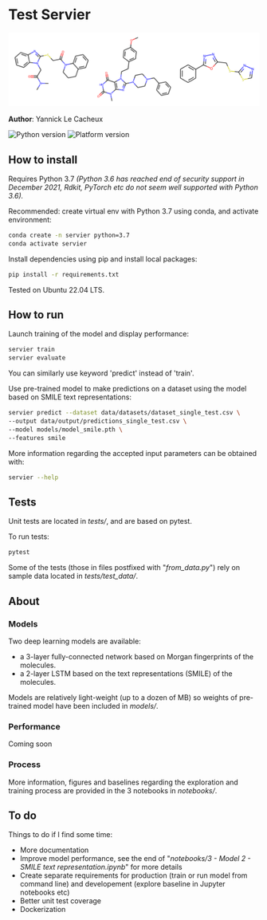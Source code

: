 # Test Servier

![Molecules illustration](https://github.com/yannick-lc/test-servier/blob/main/data/images/banner.png)

**Author**: Yannick Le Cacheux

![Python version](https://img.shields.io/badge/python-v3.7-blue)
![Platform version](https://img.shields.io/badge/platform-linux-lightgrey)

## How to install

Requires Python 3.7
*(Python 3.6 has reached end of security support in December 2021, Rdkit, PyTorch etc do not seem well supported with Python 3.6).*

Recommended: create virtual env with Python 3.7 using conda, and activate environment:
```bash
conda create -n servier python=3.7
conda activate servier
```

Install dependencies using pip and install local packages:

```bash
pip install -r requirements.txt
```

Tested on Ubuntu 22.04 LTS.

## How to run

Launch training of the model and display performance:
```bash
servier train
servier evaluate
```

You can similarly use keyword 'predict' instead of 'train'.

Use pre-trained model to make predictions on a dataset using the model based on SMILE text representations:
```bash
servier predict --dataset data/datasets/dataset_single_test.csv \
--output data/output/predictions_single_test.csv \
--model models/model_smile.pth \
--features smile
```

More information regarding the accepted input parameters can be obtained with:
```bash
servier --help
```

## Tests

Unit tests are located in *tests/*, and are based on pytest.

To run tests:
```bash
pytest
```

Some of the tests (those in files postfixed with "*from_data.py*") rely on sample data located in *tests/test_data/*.

## About

### Models

Two deep learning models are available:
- a 3-layer fully-connected network based on Morgan fingerprints of the molecules.
- a 2-layer LSTM based on the text representations (SMILE) of the molecules.

Models are relatively light-weight (up to a dozen of MB) so weights of pre-trained model have been included in *models/*.

### Performance

Coming soon

### Process

More information, figures and baselines regarding the exploration and training process are provided in the 3 notebooks in *notebooks/*.

## To do

Things to do if I find some time:

- More documentation
- Improve model performance, see the end of "*notebooks/3 - Model 2 - SMILE text representation.ipynb*" for more details
- Create separate requirements for production (train or run model from command line) and developement (explore baseline in Jupyter notebooks etc)
- Better unit test coverage
- Dockerization

